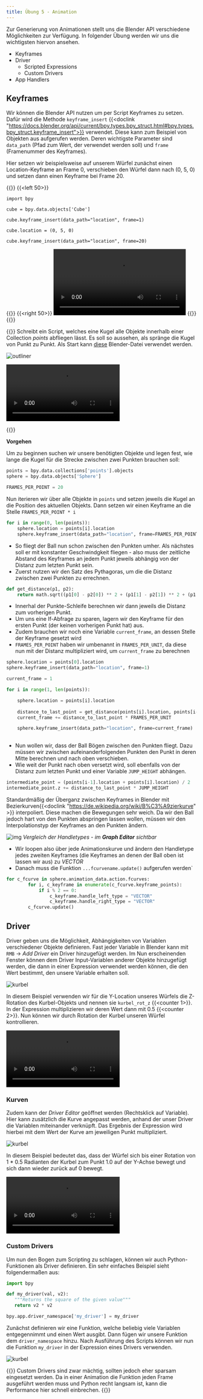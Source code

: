 ```yaml
---
title: Übung 5 - Animation
---
```


Zur Generierung von Animationen stellt uns die Blender API verschiedene Möglichkeiten zur Verfügung. In folgender Übung werden wir uns die wichtigsten hiervon ansehen.

- Keyframes
- Driver
    - Scripted Expressions
    - Custom Drivers
- App Handlers

## Keyframes

Wir können die Blender API nutzen um per Script Keyframes zu setzen. Dafür wird die Methode `keyframe_insert` {{<doclink "https://docs.blender.org/api/current/bpy.types.bpy_struct.html#bpy.types.bpy_struct.keyframe_insert">}} verwendet. Diese kann zum Beispiel von Objekten aus aufgerufen werden. Deren wichtigste Parameter sind `data_path` (Pfad zum Wert, der verwendet werden soll) und `frame` (Framenummer des Keyframes).

Hier setzen wir beispielsweise auf unserem Würfel zunächst einen Location-Keyframe an Frame 0, verschieben den Würfel dann nach (0, 5, 0) und setzen dann einen Keyframe bei Frame 20.

{{<twoculumn>}}
{{<left 50>}}
```
import bpy

cube = bpy.data.objects['Cube']

cube.keyframe_insert(data_path="location", frame=1)

cube.location = (0, 5, 0)

cube.keyframe_insert(data_path="location", frame=20)
```
{{</left>}}
{{<right 50>}}
<video autoplay loop width=350 src="img/keyframes.mp4"></video>
{{</right>}}
{{</twoculumn>}}


{{<todo>}}
Schreibt ein Script, welches eine Kugel alle Objekte innerhalb einer Collection *points* abfliegen lässt. Es soll so aussehen, als spränge die Kugel von Punkt zu Punkt. Als Start kann [diese](res/pointjumper.blend) Blender-Datei verwendet werden.

![outliner](img/pointjumper_outliner.png)

<video autoplay loop src="img/pointjumper.mp4"></video>

{{</todo>}}


**Vorgehen**

Um zu beginnen suchen wir unsere benötigten Objekte und legen fest, wie lange die Kugel für die Strecke zwischen zwei Punkten brauchen soll:

```python
points = bpy.data.collections['points'].objects
sphere = bpy.data.objects['Sphere']

FRAMES_PER_POINT = 20
```

Nun iterieren wir über alle Objekte in `points` und setzen jeweils die Kugel an die Position des aktuellen Objekts. Dann setzen wir einen Keyframe an die Stelle `FRAMES_PER_POINT * i`

```python
for i in range(0, len(points)):
    sphere.location = points[i].location
    sphere.keyframe_insert(data_path="location", frame=FRAMES_PER_POINT * i)
```

- So fliegt der Ball nun schon zwischen den Punkten umher. Als nächstes soll er mit konstanter Geschwindgkeit fliegen - also muss der zeitliche Abstand des Keyframes an jedem Punkt jeweils abhängig von der Distanz zum letzten Punkt sein.
- Zuerst nutzen wir den Satz des Pythagoras, um die die Distanz zwischen zwei Punkten zu errechnen.

```python
def get_distance(p1, p2):
    return math.sqrt((p1[0] - p2[0]) ** 2 + (p1[1] - p2[1]) ** 2 + (p1[2] - p2[2]) ** 2)
```

- Innerhal der Punkte-Schleife berechnen wir dann jeweils die Distanz zum vorherigen Punkt. 
- Um uns eine If-Abfrage zu sparen, lagern wir den Keyframe für den ersten Punkt (der keinen vorherigen Punkt hat) aus. 
- Zudem brauchen wir noch eine Variable `current_frame`, an dessen Stelle der Keyframe gesetzt wird
- `FRAMES_PER_POINT` haben wir umbenannt in `FRAMES_PER_UNIT`, da diese nun mit der Distanz multipliziert wird, um `current_frame` zu berechnen 

```python
sphere.location = points[0].location
sphere.keyframe_insert(data_path="location", frame=1)

current_frame = 1

for i in range(1, len(points)):

    sphere.location = points[i].location
    
    distance_to_last_point = get_distance(points[i].location, points[i-1].location)
    current_frame += distance_to_last_point * FRAMES_PER_UNIT

    sphere.keyframe_insert(data_path="location", frame=current_frame)
        
```

- Nun wollen wir, dass der Ball Bögen zwischen den Punkten fliegt. Dazu müssen wir zwischen aufeinanderfolgenden Punkten den Punkt in deren Mitte berechnen und nach oben verschieben.
- Wie weit der Punkt nach oben versetzt wird, soll ebenfalls von der Distanz zum letzten Punkt und einer Variable `JUMP_HEIGHT` abhängen.

```python
intermediate_point = (points[i-1].location + points[i].location) / 2
intermediate_point.z += distance_to_last_point * JUMP_HEIGHT
```

Standardmäßig der Überganz zwischen Keyframes in Blender mit Bezierkurven{{<doclink "https://de.wikipedia.org/wiki/B%C3%A9zierkurve" >}} interpoliert. Diese machen die Bewegungen sehr weich. Da wir den Ball jedoch hart von den Punkten abspringen lassen wollen, müssen wir den Interpolationstyp der Keyframes an den Punkten ändern.

![img](img/fcurve.png)
*Vergleich der Handletypes - im **Graph Editor** sichtbar*


- Wir loopen also über jede Animationskurve und ändern den Handletype jedes zweiten Keyframes (die Keyframes an denen der Ball oben ist lassen wir aus) zu *VECTOR*
- Danach muss die Funktion `...fcurvename.update()` aufgerufen werden`

```python
for c_fcurve in sphere.animation_data.action.fcurves:
        for i, c_keyframe in enumerate(c_fcurve.keyframe_points):
            if i % 2 == 0:
                c_keyframe.handle_left_type = "VECTOR"
                c_keyframe.handle_right_type = "VECTOR"
        c_fcurve.update()
```


## Driver

Driver geben uns die Möglichkeit, Abhängigkeiten von Variablen verschiedener Objekte definieren. Fast jeder Variable in Blender kann mit `RMB` → *Add Driver* ein Driver hinzugefügt werden. Im Nun erscheinenden Fenster können dem Driver Input-Variablen anderer Objekte hinzugefügt werden, die dann in einer Expression verwendet werden können, die den Wert bestimmt, den unsere Variable erhalten soll. 

![kurbel](img/kurbel.png)

In diesem Beispiel verwenden wir für die Y-Location unseres Würfels die Z-Rotation des Kurbel-Objekts und nennen sie `kurbel_rot_z` {{<counter 1>}}. In der Expression multiplizieren wir deren Wert dann mit 0.5 {{<counter 2>}}. Nun können wir durch Rotation der Kurbel unseren Würfel kontrollieren.

<video autoplay loop src="img/kurbel.mp4"></video>

### Kurven

Zudem kann der *Driver Editor* geöffnet werden (Rechtsklick auf Variable). Hier kann zusätzlich die Kurve angepasst werden, anhand der unser Driver die Variablen miteinander verknüpft. Das Ergebnis der Expression wird hierbei mit dem Wert der Kurve am jeweiligen Punkt multipliziert. 

![kurbel](img/curves.png)

In diesem Beispiel bedeutet das, dass der Würfel sich bis einer Rotation von 1 * 0.5 Radianten der Kurbel zum Punkt 1.0 auf der Y-Achse bewegt und sich dann wieder zurück auf 0 bewegt.


<video autoplay loop src="img/bezier.mp4"></video>


### Custom Drivers

Um nun den Bogen zum Scripting zu schlagen, können wir auch Python-Funktionen als Driver definieren. Ein sehr einfaches Beispiel sieht folgendermaßen aus:

```python
import bpy

def my_driver(val, v2):
   """Returns the square of the given value"""
   return v2 * v2

bpy.app.driver_namespace['my_driver'] = my_driver
```

Zunächst definieren wir eine Funktion, welche beliebig viele Variablen entgegennimmt und einen Wert ausgibt. Dann fügen wir unsere Funktion dem `driver_namespace` hinzu. Nach Ausführung des Scripts können wir nun die Funktion `my_driver` in der Expression eines Drivers verwenden.

![kurbel](img/my_driver.png)

{{<info>}} 
Custom Drivers sind zwar mächtig, sollten jedoch eher sparsam eingesetzt werden. Da in einer Animation die Funktion jeden Frame ausgeführt werden muss und Python recht langsam ist, kann die Performance hier schnell einbrechen.
{{</info>}}
